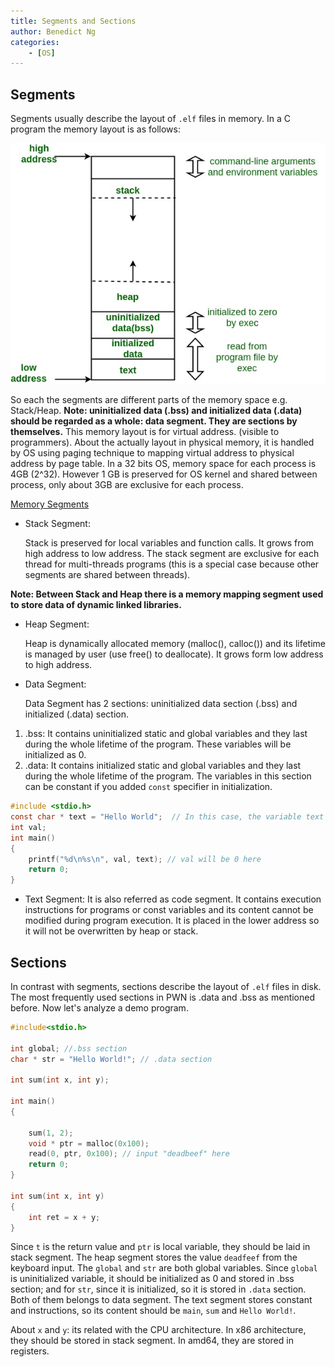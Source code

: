 ```yaml
---
title: Segments and Sections
author: Benedict Ng
categories:
    - [OS]
---
```

## Segments

Segments usually describe the layout of `.elf` files in memory. In a C program the memory layout is as follows:

![Memory Layout](./SegmentsandSections/memoryLayoutC.jpg)

So each the segments are different parts of the memory space e.g. Stack/Heap. **Note: uninitialized data (.bss) and initialized data (.data) should be regarded as a whole: data segment. They are sections by themselves.** This memory layout is for virtual address. (visible to programmers). About the actually layout in physical memory, it is handled by OS using paging technique to mapping virtual address to physical address by page table. In a 32 bits OS, memory space for each process is 4GB (2^32). However 1 GB is preserved for OS kernel and shared between process, only about 3GB are exclusive for each process.

[Memory Segments](https://www.youtube.com/watch?v=m1UzSfgjA4Y)

- Stack Segment:

  Stack is preserved for local variables and function calls. It grows from high address to low address. The stack segment are exclusive for each thread for multi-threads programs (this is a special case because other segments are shared between threads).

**Note: Between Stack and Heap there is a memory mapping segment used to store data of dynamic linked libraries.**

- Heap Segment:

  Heap is dynamically allocated memory (malloc(), calloc()) and its lifetime is managed by user (use free() to deallocate). It grows form low address to high address.
- Data Segment:

  Data Segment has 2 sections: uninitialized data section (.bss) and initialized (.data) section.

1. .bss: It contains uninitialized static and global variables and they last during the whole lifetime of the program. These variables will be initialized as 0.
2. .data: It contains initialized static and global variables and they last during the whole lifetime of the program. The variables in this section can be constant if you added `const` specifier in initialization.

```c
#include <stdio.h>
const char * text = "Hello World";  // In this case, the variable text is constant 
int val;
int main()
{
    printf("%d\n%s\n", val, text); // val will be 0 here
    return 0;
}
```

- Text Segment: It is also referred as code segment. It contains execution instructions for programs or const variables and its content cannot be modified during program execution. It is placed in the lower address so it will not be overwritten by heap or stack.

## Sections

In contrast with segments, sections describe the layout of `.elf` files in disk. The most frequently used sections in PWN is .data and .bss as mentioned before. Now let's analyze a demo program.

```c
#include<stdio.h>

int global; //.bss section
char * str = "Hello World!"; // .data section

int sum(int x, int y);

int main()
{

	sum(1, 2);
	void * ptr = malloc(0x100);
	read(0, ptr, 0x100); // input "deadbeef" here
	return 0;
}

int sum(int x, int y)
{
	int ret = x + y;
}
```

Since `t` is the return value and `ptr` is local variable, they should be laid in stack segment. The heap segment stores the value `deadfeef` from the keyboard input. The `global` and `str` are both global variables. Since `global` is uninitialized variable, it should be initialized as 0 and stored in .bss section; and for `str`, since it is initialized, so it is stored in `.data` section. Both of them belongs to data segment. The text segment stores constant and instructions, so its content should be `main`, `sum` and `Hello World!`.

About `x` and `y`: its related with the CPU architecture. In x86 architecture, they should be stored in stack segment. In amd64, they are stored in registers.
